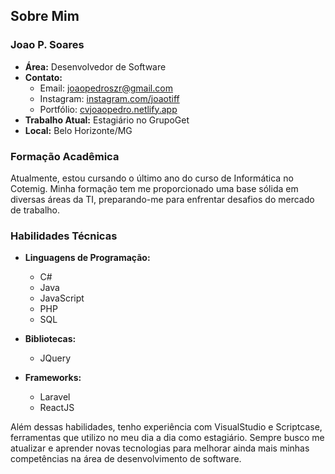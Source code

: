 ## Sobre Mim

### Joao P. Soares

- **Área:** Desenvolvedor de Software
- **Contato:**
  - Email: [joaopedroszr@gmail.com](mailto:joaopedroszr@gmail.com)
  - Instagram: [instagram.com/joaotiff](https://instagram.com/joaotiff)
  - Portfólio: [cvjoaopedro.netlify.app](https://cvjoaopedro.netlify.app)
- **Trabalho Atual:** Estagiário no GrupoGet
- **Local:** Belo Horizonte/MG

### Formação Acadêmica

Atualmente, estou cursando o último ano do curso de Informática no Cotemig. Minha formação tem me proporcionado uma base sólida em diversas áreas da TI, preparando-me para enfrentar desafios do mercado de trabalho.

### Habilidades Técnicas

- **Linguagens de Programação:**
  - C#
  - Java
  - JavaScript
  - PHP
  - SQL

- **Bibliotecas:**
  - JQuery

- **Frameworks:**
  - Laravel
  - ReactJS

Além dessas habilidades, tenho experiência com VisualStudio e Scriptcase, ferramentas que utilizo no meu dia a dia como estagiário. Sempre busco me atualizar e aprender novas tecnologias para melhorar ainda mais minhas competências na área de desenvolvimento de software.
